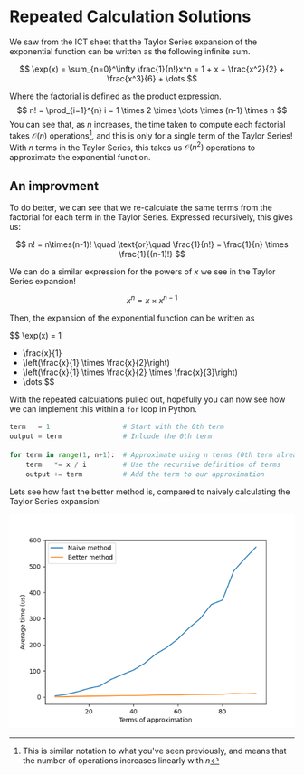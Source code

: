 # Repeated Calculation Solutions

We saw from the ICT sheet that the Taylor Series expansion of the exponential
function can be written as the following infinite sum.

$$
\exp(x) = \sum_{n=0}^\infty \frac{1}{n!}x^n = 1 + x + \frac{x^2}{2} +
\frac{x^3}{6} + \dots
$$

Where the factorial is defined as the product expression.
$$
n! = \prod_{i=1}^{n} i = 1 \times 2 \times \dots \times (n-1) \times n
$$
You can see that, as $n$ increases, the time taken to compute each factorial
takes $\mathcal{O}(n)$ operations[^1], and this is only for a single term of
the Taylor Series! With $n$ terms in the Taylor Series, this takes us
$\mathcal{O}(n^2)$ operations to approximate the exponential function.

## An improvment

To do better, we can see that we re-calculate the same terms from the factorial
for each term in the Taylor Series. Expressed recursively, this gives us:

$$
n! = n\times(n-1)! \quad \text{or}\quad \frac{1}{n!} = \frac{1}{n} \times \frac{1}{(n-1)!}
$$

We can do a similar expression for the powers of $x$ we see in the Taylor
Series expansion!

$$
x^n = x \times x^{n-1}
$$

Then, the expansion of the exponential function can be written as

$$
\exp(x) =
1
+ \frac{x}{1}
+ \left(\frac{x}{1} \times \frac{x}{2}\right)
+ \left(\frac{x}{1} \times \frac{x}{2} \times \frac{x}{3}\right)
+ \dots
$$

With the repeated calculations pulled out, hopefully you can now see how we can
implement this within a `for` loop in Python.

```python
term   = 1                  # Start with the 0th term
output = term               # Inlcude the 0th term

for term in range(1, n+1):  # Approximate using n terms (0th term already done)
    term   *= x / i         # Use the recursive definition of terms
    output += term          # Add the term to our approximation
```
Lets see how fast the better method is, compared to naively calculating the
Taylor Series expansion!

![Speed comparison of methods](./demo.png)


[^1]: This is similar notation to what you've seen previously, and means that
    the number of operations increases linearly with $n$